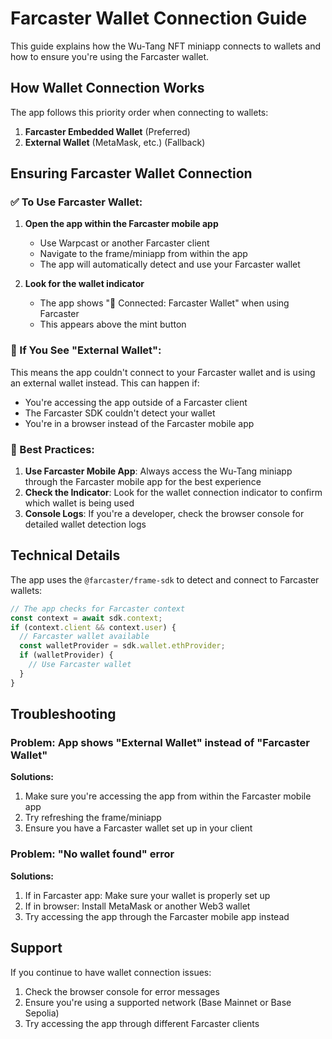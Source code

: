 # Farcaster Wallet Connection Guide

This guide explains how the Wu-Tang NFT miniapp connects to wallets and how to ensure you're using the Farcaster wallet.

## How Wallet Connection Works

The app follows this priority order when connecting to wallets:

1. **Farcaster Embedded Wallet** (Preferred)
2. **External Wallet** (MetaMask, etc.) (Fallback)

## Ensuring Farcaster Wallet Connection

### ✅ To Use Farcaster Wallet:

1. **Open the app within the Farcaster mobile app**
   - Use Warpcast or another Farcaster client
   - Navigate to the frame/miniapp from within the app
   - The app will automatically detect and use your Farcaster wallet

2. **Look for the wallet indicator**
   - The app shows "🔗 Connected: Farcaster Wallet" when using Farcaster
   - This appears above the mint button

### 🔄 If You See "External Wallet":

This means the app couldn't connect to your Farcaster wallet and is using an external wallet instead. This can happen if:

- You're accessing the app outside of a Farcaster client
- The Farcaster SDK couldn't detect your wallet
- You're in a browser instead of the Farcaster mobile app

### 📱 Best Practices:

1. **Use Farcaster Mobile App**: Always access the Wu-Tang miniapp through the Farcaster mobile app for the best experience
2. **Check the Indicator**: Look for the wallet connection indicator to confirm which wallet is being used
3. **Console Logs**: If you're a developer, check the browser console for detailed wallet detection logs

## Technical Details

The app uses the `@farcaster/frame-sdk` to detect and connect to Farcaster wallets:

```typescript
// The app checks for Farcaster context
const context = await sdk.context;
if (context.client && context.user) {
  // Farcaster wallet available
  const walletProvider = sdk.wallet.ethProvider;
  if (walletProvider) {
    // Use Farcaster wallet
  }
}
```

## Troubleshooting

### Problem: App shows "External Wallet" instead of "Farcaster Wallet"

**Solutions:**
1. Make sure you're accessing the app from within the Farcaster mobile app
2. Try refreshing the frame/miniapp
3. Ensure you have a Farcaster wallet set up in your client

### Problem: "No wallet found" error

**Solutions:**
1. If in Farcaster app: Make sure your wallet is properly set up
2. If in browser: Install MetaMask or another Web3 wallet
3. Try accessing the app through the Farcaster mobile app instead

## Support

If you continue to have wallet connection issues:
1. Check the browser console for error messages
2. Ensure you're using a supported network (Base Mainnet or Base Sepolia)
3. Try accessing the app through different Farcaster clients
